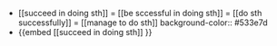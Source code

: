 - [[succeed in doing sth]] = [[be sccessful in doing sth]] = [[do sth successfully]] = [[manage to do sth]]
  background-color:: #533e7d
- {{embed [[succeed in doing sth]] }}